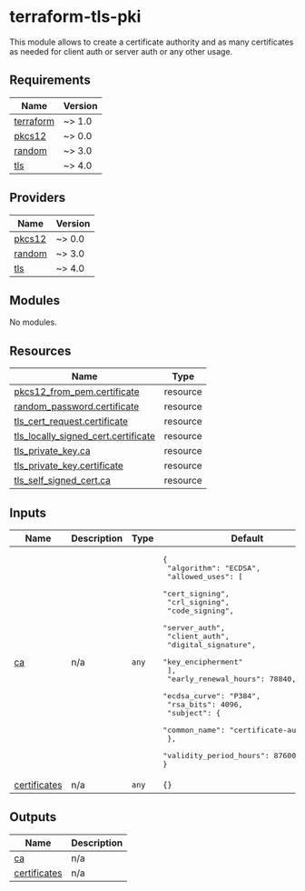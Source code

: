 # terraform-tls-pki

This module allows to create a certificate authority and as many certificates as
needed for client auth or server auth or any other usage.

<!-- BEGINNING OF PRE-COMMIT-TERRAFORM DOCS HOOK -->
## Requirements

| Name | Version |
|------|---------|
| <a name="requirement_terraform"></a> [terraform](#requirement\_terraform) | ~> 1.0 |
| <a name="requirement_pkcs12"></a> [pkcs12](#requirement\_pkcs12) | ~> 0.0 |
| <a name="requirement_random"></a> [random](#requirement\_random) | ~> 3.0 |
| <a name="requirement_tls"></a> [tls](#requirement\_tls) | ~> 4.0 |

## Providers

| Name | Version |
|------|---------|
| <a name="provider_pkcs12"></a> [pkcs12](#provider\_pkcs12) | ~> 0.0 |
| <a name="provider_random"></a> [random](#provider\_random) | ~> 3.0 |
| <a name="provider_tls"></a> [tls](#provider\_tls) | ~> 4.0 |

## Modules

No modules.

## Resources

| Name | Type |
|------|------|
| [pkcs12_from_pem.certificate](https://registry.terraform.io/providers/chilicat/pkcs12/latest/docs/resources/from_pem) | resource |
| [random_password.certificate](https://registry.terraform.io/providers/hashicorp/random/latest/docs/resources/password) | resource |
| [tls_cert_request.certificate](https://registry.terraform.io/providers/hashicorp/tls/latest/docs/resources/cert_request) | resource |
| [tls_locally_signed_cert.certificate](https://registry.terraform.io/providers/hashicorp/tls/latest/docs/resources/locally_signed_cert) | resource |
| [tls_private_key.ca](https://registry.terraform.io/providers/hashicorp/tls/latest/docs/resources/private_key) | resource |
| [tls_private_key.certificate](https://registry.terraform.io/providers/hashicorp/tls/latest/docs/resources/private_key) | resource |
| [tls_self_signed_cert.ca](https://registry.terraform.io/providers/hashicorp/tls/latest/docs/resources/self_signed_cert) | resource |

## Inputs

| Name | Description | Type | Default | Required |
|------|-------------|------|---------|:--------:|
| <a name="input_ca"></a> [ca](#input\_ca) | n/a | `any` | <pre>{<br>  "algorithm": "ECDSA",<br>  "allowed_uses": [<br>    "cert_signing",<br>    "crl_signing",<br>    "code_signing",<br>    "server_auth",<br>    "client_auth",<br>    "digital_signature",<br>    "key_encipherment"<br>  ],<br>  "early_renewal_hours": 78840,<br>  "ecdsa_curve": "P384",<br>  "rsa_bits": 4096,<br>  "subject": {<br>    "common_name": "certificate-authority"<br>  },<br>  "validity_period_hours": 87600<br>}</pre> | no |
| <a name="input_certificates"></a> [certificates](#input\_certificates) | n/a | `any` | `{}` | no |

## Outputs

| Name | Description |
|------|-------------|
| <a name="output_ca"></a> [ca](#output\_ca) | n/a |
| <a name="output_certificates"></a> [certificates](#output\_certificates) | n/a |
<!-- END OF PRE-COMMIT-TERRAFORM DOCS HOOK -->
